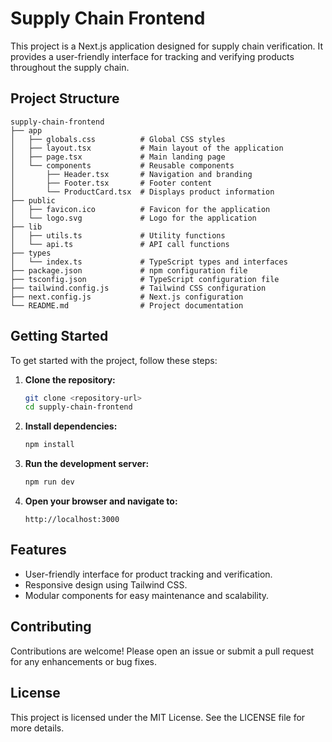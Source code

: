 # Supply Chain Frontend

This project is a Next.js application designed for supply chain verification. It provides a user-friendly interface for tracking and verifying products throughout the supply chain.

## Project Structure

```
supply-chain-frontend
├── app
│   ├── globals.css          # Global CSS styles
│   ├── layout.tsx           # Main layout of the application
│   ├── page.tsx             # Main landing page
│   └── components           # Reusable components
│       ├── Header.tsx       # Navigation and branding
│       ├── Footer.tsx       # Footer content
│       └── ProductCard.tsx  # Displays product information
├── public
│   ├── favicon.ico          # Favicon for the application
│   └── logo.svg             # Logo for the application
├── lib
│   ├── utils.ts             # Utility functions
│   └── api.ts               # API call functions
├── types
│   └── index.ts             # TypeScript types and interfaces
├── package.json             # npm configuration file
├── tsconfig.json            # TypeScript configuration file
├── tailwind.config.js       # Tailwind CSS configuration
├── next.config.js           # Next.js configuration
└── README.md                # Project documentation
```

## Getting Started

To get started with the project, follow these steps:

1. **Clone the repository:**
   ```bash
   git clone <repository-url>
   cd supply-chain-frontend
   ```

2. **Install dependencies:**
   ```bash
   npm install
   ```

3. **Run the development server:**
   ```bash
   npm run dev
   ```

4. **Open your browser and navigate to:**
   ```
   http://localhost:3000
   ```

## Features

- User-friendly interface for product tracking and verification.
- Responsive design using Tailwind CSS.
- Modular components for easy maintenance and scalability.

## Contributing

Contributions are welcome! Please open an issue or submit a pull request for any enhancements or bug fixes.

## License

This project is licensed under the MIT License. See the LICENSE file for more details.